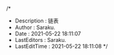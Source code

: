 /*
 * Description  : 链表
 * Author       : Saraku.
 * Date         : 2021-05-22 18:11:07
 * LastEditors  : Saraku.
 * LastEditTime : 2021-05-22 18:11:08
 */
